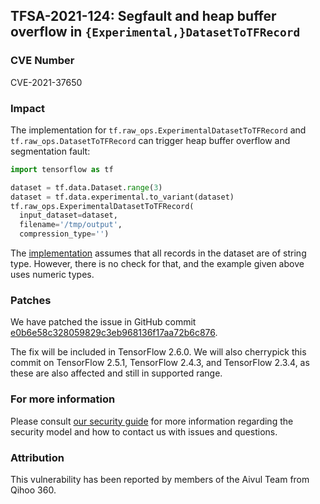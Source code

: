 ## TFSA-2021-124: Segfault and heap buffer overflow in `{Experimental,}DatasetToTFRecord`

### CVE Number
CVE-2021-37650

### Impact
The implementation for `tf.raw_ops.ExperimentalDatasetToTFRecord` and
`tf.raw_ops.DatasetToTFRecord` can trigger heap buffer overflow and segmentation
fault:

```python
import tensorflow as tf

dataset = tf.data.Dataset.range(3)
dataset = tf.data.experimental.to_variant(dataset)
tf.raw_ops.ExperimentalDatasetToTFRecord(
  input_dataset=dataset,
  filename='/tmp/output',
  compression_type='')
```

The
[implementation](https://github.com/galeone/tensorflow/blob/f24faa153ad31a4b51578f8181d3aaab77a1ddeb/tensorflow/core/kernels/data/experimental/to_tf_record_op.cc#L93-L102)
assumes that all records in the dataset are of string type. However, there is no
check for that, and the example given above uses numeric types.

### Patches
We have patched the issue in GitHub commit
[e0b6e58c328059829c3eb968136f17aa72b6c876](https://github.com/galeone/tensorflow/commit/e0b6e58c328059829c3eb968136f17aa72b6c876).

The fix will be included in TensorFlow 2.6.0. We will also cherrypick this
commit on TensorFlow 2.5.1, TensorFlow 2.4.3, and TensorFlow 2.3.4, as these are
also affected and still in supported range.

### For more information
Please consult [our security
guide](https://github.com/galeone/tensorflow/blob/master/SECURITY.md) for
more information regarding the security model and how to contact us with issues
and questions.

### Attribution
This vulnerability has been reported by members of the Aivul Team from Qihoo
360.
